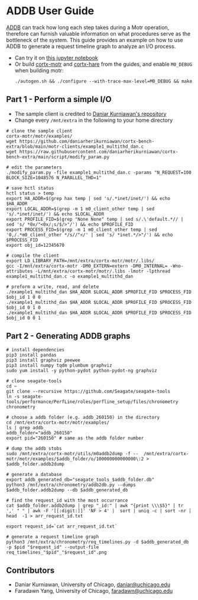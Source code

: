 # ADDB User Guide
[ADDB](https://github.com/Seagate/cortx-motr/blob/main/doc/ADDB.md) can track how long each step takes during a Motr operation, therefore can furnish valuable information on what procedures serve as the bottleneck of the system. This guide provides an example on how to use ADDB to generate a request timeline graph to analyze an I/O process.

- Can try it on [this jupyter notebook](https://chameleoncloud.org/experiment/share/84c1d598-699b-4e8d-bee5-6fb7f5937504)
- Or build [cortx-motr](https://github.com/Seagate/cortx-motr/blob/main/doc/Quick-Start-Guide.rst) and [cortx-hare](https://github.com/Seagate/cortx-motr/blob/main/doc/Quick-Start-Guide.rst) from the guides, and enable `M0_DEBUG` when building motr:
    ```
    ./autogen.sh && ./configure --with-trace-max-level=M0_DEBUG && make
    ```


## Part 1 - Perform a simple I/O
- The sample client is credited to [Daniar Kurniawan's repository](https://github.com/daniarherikurniawan/cortx-bench-extra.git)
- Change every `/mnt/extra` in the following to your home directory
```
# clone the sample client
cortx-motr/motr/examples/
wget https://github.com/daniarherikurniawan/cortx-bench-extra/blob/main/motr-clients/example1_multithd_dan.c
wget https://raw.githubusercontent.com/daniarherikurniawan/cortx-bench-extra/main/script/modify_param.py

# edit the parameters
./modify_param.py -file example1_multithd_dan.c -params "N_REQUEST=100 BLOCK_SIZE=1048576 N_PARALLEL_THD=1"

# save hctl status
hctl status > temp
export HA_ADDR=$(grep hax temp | sed 's/.*inet/inet/') && echo $HA_ADDR
export LOCAL_ADDR=$(grep -m 1 m0_client_other temp | sed 's/.*inet/inet/') && echo $LOCAL_ADDR
export PROFILE_FID=$(grep "None None" temp | sed s/.\'default.*// | sed 's/ *0x/"<0x/;s/$/>"/') && echo $PROFILE_FID
export PROCESS_FID=$(grep -m 1 m0_client_other temp | sed '0,/.*m0_client_other */s//"</' | sed 's/ *inet.*/>"/') && echo $PROCESS_FID
export obj_id=12345670

# compile the client
export LD_LIBRARY_PATH=/mnt/extra/cortx-motr/motr/.libs/
gcc -I/mnt/extra/cortx-motr -DM0_EXTERN=extern -DM0_INTERNAL= -Wno-attributes -L/mnt/extra/cortx-motr/motr/.libs -lmotr -lpthread example1_multithd_dan.c -o example1_multithd_dan

# preform a write, read, and delete
./example1_multithd_dan $HA_ADDR $LOCAL_ADDR $PROFILE_FID $PROCESS_FID $obj_id 1 0 0
./example1_multithd_dan $HA_ADDR $LOCAL_ADDR $PROFILE_FID $PROCESS_FID $obj_id 0 1 0
./example1_multithd_dan $HA_ADDR $LOCAL_ADDR $PROFILE_FID $PROCESS_FID $obj_id 0 0 1
```

## Part 2 - Generating ADDB graphs
```
# install dependencies
pip3 install pandas 
pip3 install graphviz peewee 
pip3 install numpy tqdm plumbum graphviz
sudo yum install -y python-pydot python-pydot-ng graphviz

# clone seagate-tools
cd ~
git clone --recursive https://github.com/Seagate/seagate-tools
ln -s seagate-tools/performance/PerfLine/roles/perfline_setup/files/chronometry chronometry

# choose a addb folder (e.g. addb_260150) in the directory
cd /mnt/extra/cortx-motr/motr/examples/
ls | grep addb_
addb_folder="addb_260150"
export pid="260150" # same as the addb folder number

# dump the addb stobs
sudo /mnt/extra/cortx-motr/utils/m0addb2dump -f --  /mnt/extra/cortx-motr/motr/examples/$addb_folder/o/100000000000000\:2 >  $addb_folder.addb2dump

# generate a database
export addb_generated_db="seagate_tools_$addb_folder.db"
python3 /mnt/extra/chronometry/addb2db.py --dumps $addb_folder.addb2dump --db $addb_generated_db

# find the request_id with the most occurrance
cat $addb_folder.addb2dump | grep "_id:" | awk "{print \\\$5}" | tr ',' " " | awk -F '[[:digit:]]' 'NF > 4' |  sort | uniq -c | sort -nr | head  -1 > arr_request_id.txt

export request_id=`cat arr_request_id.txt`

# generate a request timeline graph
python3 /mnt/extra/chronometry/req_timelines.py -d $addb_generated_db -p $pid "$request_id" --output-file req_timelines_"$pid"_"$request_id".png       
```

## Contributors
- Daniar Kurniawan, University of Chicago, daniar@uchicago.edu
- Faradawn Yang, University of Chicago, faradawn@uchicago.edu

